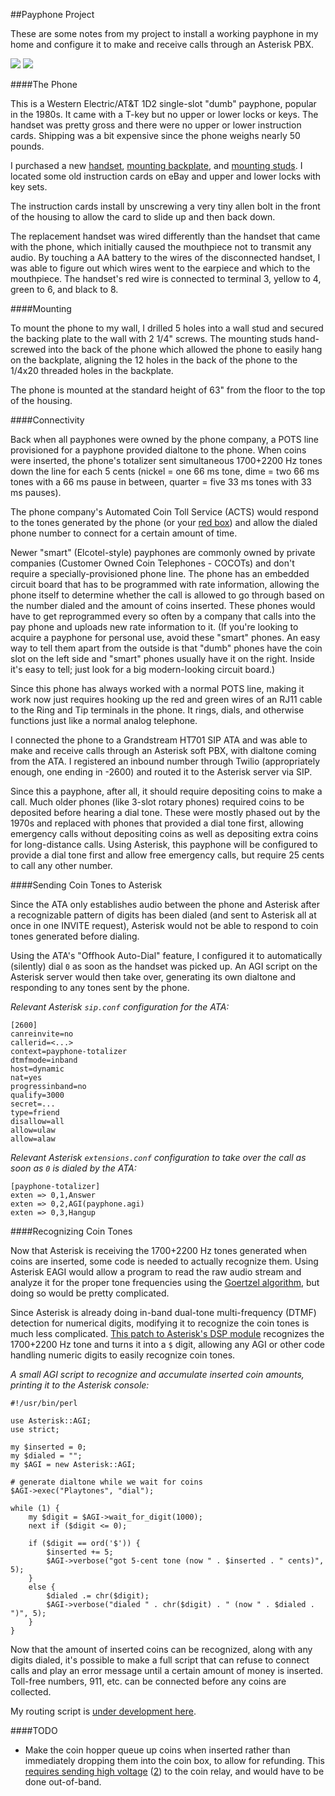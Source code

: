 ##Payphone Project

These are some notes from my project to install a working payphone in my home and configure it to make and receive calls through an Asterisk PBX.

[![](https://i.imgur.com/gn6paGq.jpg)](https://i.imgur.com/gn6paGq.jpg) [![](https://i.imgur.com/QBEGEvc.jpg)](https://i.imgur.com/QBEGEvc.jpg)

####The Phone

This is a Western Electric/AT&T 1D2 single-slot "dumb" payphone, popular in the 1980s.  It came with a T-key but no upper or lower locks or keys.  The handset was pretty gross and there were no upper or lower instruction cards.  Shipping was a bit expensive since the phone weighs nearly 50 pounds.

I purchased a new [handset](http://www.payphone.com/Standard-Handset.html), [mounting backplate](http://www.payphone.com/Mounting-Backplate.html), and [mounting studs](http://www.payphone.com/Brass-Mounting-Stud.html).  I located some old instruction cards on eBay and upper and lower locks with key sets.

The instruction cards install by unscrewing a very tiny allen bolt in the front of the housing to allow the card to slide up and then back down.

The replacement handset was wired differently than the handset that came with the phone, which initially caused the mouthpiece not to transmit any audio.  By touching a AA battery to the wires of the disconnected handset, I was able to figure out which wires went to the earpiece and which to the mouthpiece.  The handset's red wire is connected to terminal 3, yellow to 4, green to 6, and black to 8.

####Mounting

To mount the phone to my wall, I drilled 5 holes into a wall stud and secured the backing plate to the wall with 2 1/4" screws.  The mounting studs hand-screwed into the back of the phone which allowed the phone to easily hang on the backplate, aligning the 12 holes in the back of the phone to the 1/4x20 threaded holes in the backplate.

The phone is mounted at the standard height of 63" from the floor to the top of the housing.

####Connectivity

Back when all payphones were owned by the phone company, a POTS line provisioned for a payphone provided dialtone to the phone.  When coins were inserted, the phone's totalizer sent simultaneous 1700+2200 Hz tones down the line for each 5 cents (nickel = one 66 ms tone, dime = two 66 ms tones with a 66 ms pause in between, quarter = five 33 ms tones with 33 ms pauses).

The phone company's Automated Coin Toll Service (ACTS) would respond to the tones generated by the phone (or your [red box](https://en.wikipedia.org/wiki/Red_box_%28phreaking%29)) and allow the dialed phone number to connect for a certain amount of time.

Newer "smart" (Elcotel-style) payphones are commonly owned by private companies (Customer Owned Coin Telephones - COCOTs) and don't require a specially-provisioned phone line.  The phone has an embedded circuit board that has to be programmed with rate information, allowing the phone itself to determine whether the call is allowed to go through based on the number dialed and the amount of coins inserted.  These phones would have to get reprogrammed every so often by a company that calls into the pay phone and uploads new rate information to it.  (If you're looking to acquire a payphone for personal use, avoid these "smart" phones.  An easy way to tell them apart from the outside is that "dumb" phones have the coin slot on the left side and "smart" phones usually have it on the right.  Inside it's easy to tell; just look for a big modern-looking circuit board.)

Since this phone has always worked with a normal POTS line, making it work now just requires hooking up the red and green wires of an RJ11 cable to the Ring and Tip terminals in the phone.  It rings, dials, and otherwise functions just like a normal analog telephone.

I connected the phone to a Grandstream HT701 SIP ATA and was able to make and receive calls through an Asterisk soft PBX, with dialtone coming from the ATA.  I registered an inbound number through Twilio (appropriately enough, one ending in -2600) and routed it to the Asterisk server via SIP.

Since this a payphone, after all, it should require depositing coins to make a call.  Much older phones (like 3-slot rotary phones) required coins to be deposited before hearing a dial tone.  These were mostly phased out by the 1970s and replaced with phones that provided a dial tone first, allowing emergency calls without depositing coins as well as depositing extra coins for long-distance calls.  Using Asterisk, this payphone will be configured to provide a dial tone first and allow free emergency calls, but require 25 cents to call any other number.

####Sending Coin Tones to Asterisk

Since the ATA only establishes audio between the phone and Asterisk after a recognizable pattern of digits has been dialed (and sent to Asterisk all at once in one INVITE request), Asterisk would not be able to respond to coin tones generated before dialing.

Using the ATA's "Offhook Auto-Dial" feature, I configured it to automatically (silently) dial `0` as soon as the handset was picked up.  An AGI script on the Asterisk server would then take over, generating its own dialtone and responding to any tones sent by the phone.

*Relevant Asterisk `sip.conf` configuration for the ATA:*

	[2600]
	canreinvite=no
	callerid=<...>
	context=payphone-totalizer
	dtmfmode=inband
	host=dynamic
	nat=yes
	progressinband=no
	qualify=3000
	secret=...
	type=friend
	disallow=all
	allow=ulaw
	allow=alaw

*Relevant Asterisk `extensions.conf` configuration to take over the call as soon as `0` is dialed by the ATA:*

	[payphone-totalizer]
	exten => 0,1,Answer
	exten => 0,2,AGI(payphone.agi)
	exten => 0,3,Hangup

####Recognizing Coin Tones

Now that Asterisk is receiving the 1700+2200 Hz tones generated when coins are inserted, some code is needed to actually recognize them.  Using Asterisk EAGI would allow a program to read the raw audio stream and analyze it for the proper tone frequencies using the [Goertzel algorithm](https://en.wikipedia.org/wiki/Goertzel_algorithm), but doing so would be pretty complicated.

Since Asterisk is already doing in-band dual-tone multi-frequency (DTMF) detection for numerical digits, modifying it to recognize the coin tones is much less complicated.  [This patch to Asterisk's DSP module](asterisk-dsp_recognize_coins.patch) recognizes the 1700+2200 Hz tone and turns it into a `$` digit, allowing any AGI or other code handling numeric digits to easily recognize coin tones.

*A small AGI script to recognize and accumulate inserted coin amounts, printing it to the Asterisk console:*

	#!/usr/bin/perl
	
	use Asterisk::AGI;
	use strict;
	
	my $inserted = 0;
	my $dialed = "";
	my $AGI = new Asterisk::AGI;

	# generate dialtone while we wait for coins
	$AGI->exec("Playtones", "dial");
	
	while (1) {
	    my $digit = $AGI->wait_for_digit(1000);
	    next if ($digit <= 0);
	
	    if ($digit == ord('$')) {
	        $inserted += 5;
	        $AGI->verbose("got 5-cent tone (now " . $inserted . " cents)", 5);
	    }
	    else {
	        $dialed .= chr($digit);
	        $AGI->verbose("dialed " . chr($digit) . " (now " . $dialed . ")", 5);
	    }
	}

Now that the amount of inserted coins can be recognized, along with any digits dialed, it's possible to make a full script that can refuse to connect calls and play an error message until a certain amount of money is inserted.  Toll-free numbers, 911, etc. can be connected before any coins are collected.

My routing script is [under development here](payphone.agi).

####TODO

- Make the coin hopper queue up coins when inserted rather than immediately dropping them into the coin box, to allow for refunding.  This [requires sending high voltage](http://oldphoneguy.net/images/MPPwk.pdf) ([2](http://atcaonline.com/controller.html)) to the coin relay, and would have to be done out-of-band.

